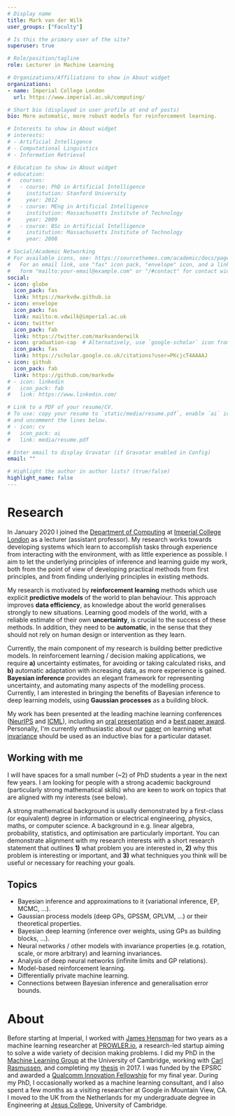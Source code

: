 ```yaml
---
# Display name
title: Mark van der Wilk
user_groups: ["Faculty"]

# Is this the primary user of the site?
superuser: true

# Role/position/tagline
role: Lecturer in Machine Learning

# Organizations/Affiliations to show in About widget
organizations:
- name: Imperial College London
  url: https://www.imperial.ac.uk/computing/

# Short bio (displayed in user profile at end of posts)
bio: More automatic, more robust models for reinforcement learning.

# Interests to show in About widget
# interests:
# - Artificial Intelligence
# - Computational Linguistics
# - Information Retrieval

# Education to show in About widget
# education:
#   courses:
#   - course: PhD in Artificial Intelligence
#     institution: Stanford University
#     year: 2012
#   - course: MEng in Artificial Intelligence
#     institution: Massachusetts Institute of Technology
#     year: 2009
#   - course: BSc in Artificial Intelligence
#     institution: Massachusetts Institute of Technology
#     year: 2008

# Social/Academic Networking
# For available icons, see: https://sourcethemes.com/academic/docs/page-builder/#icons
#   For an email link, use "fas" icon pack, "envelope" icon, and a link in the
#   form "mailto:your-email@example.com" or "/#contact" for contact widget.
social:
- icon: globe
  icon_pack: fas
  link: https://markvdw.github.io
- icon: envelope
  icon_pack: fas
  link: mailto:m.vdwilk@imperial.ac.uk
- icon: twitter
  icon_pack: fab
  link: https://twitter.com/markvanderwilk
- icon: graduation-cap  # Alternatively, use `google-scholar` icon from `ai` icon pack
  icon_pack: fas
  link: https://scholar.google.co.uk/citations?user=PKcjcT4AAAAJ
- icon: github
  icon_pack: fab
  link: https://github.com/markvdw
# - icon: linkedin
#   icon_pack: fab
#   link: https://www.linkedin.com/

# Link to a PDF of your resume/CV.
# To use: copy your resume to `static/media/resume.pdf`, enable `ai` icons in `params.toml`, 
# and uncomment the lines below.
# - icon: cv
#   icon_pack: ai
#   link: media/resume.pdf

# Enter email to display Gravatar (if Gravatar enabled in Config)
email: ""

# Highlight the author in author lists? (true/false)
highlight_name: false
---
```


# Research

In January 2020 I joined the [Department of Computing](https://www.imperial.ac.uk/computing) at [Imperial College London](http://www.imperial.ac.uk) as a lecturer (assistant professor). My research works towards developing systems which learn to accomplish tasks through experience from interacting with the environment, with as little experience as possible. I aim to let the underlying principles of inference and learning guide my work, both from the point of view of developing practical methods from first principles, and from finding underlying principles in existing methods.

My research is motivated by **reinforcement learning** methods which use explicit **predictive models** of the world to plan behaviour. This approach improves **data efficiency**, as knowledge about the world generalises strongly to new situations. Learning good models of the world, with a reliable estimate of their own **uncertainty**, is crucial to the success of these methods. In addition, they need to be **automatic**, in the sense that they should not rely on human design or intervention as they learn.

Currently, the main component of my research is building better predictive models. In reinforcement learning / decision making applications, we require **a)** uncertainty estimates, for avoiding or taking calculated risks, and **b)** automatic adaptation with increasing data, as more experience is gained. **Bayesian inference** provides an elegant framework for representing uncertainty, and automating many aspects of the modelling process.
Currently, I am interested in bringing the benefits of Bayesian inference to deep learning models, using **Gaussian processes** as a building block.

My work has been presented at the leading machine learning conferences ([NeurIPS](http://neurips.cc) and [ICML](http://icml.cc)), including an [oral presentation](https://papers.nips.cc/paper/6877-convolutional-gaussian-processes) and a [best paper award](http://proceedings.mlr.press/v97/burt19a.html). Personally, I'm currently enthusiastic about our [paper](https://papers.nips.cc/paper/8199-learning-invariances-using-the-marginal-likelihood) on learning what [invariance](https://twitter.com/markvanderwilk/status/1030372400322543618) should be used as an inductive bias for a particular dataset.


## Working with me
I will have spaces for a small number (~2) of PhD students a year in the next few years. I am looking for people with a strong academic background (particularly strong mathematical skills) who are keen to work on topics that are aligned with my interests (see below).

A strong mathematical background is usually demonstrated by a first-class (or equivalent) degree in information or electrical engineering, physics, maths, or computer science. A background in e.g. linear algebra, probability, statistics, and optimisation are particularly important. You can demonstrate alignment with my research interests with a short research statement that outlines **1)** what problem you are interested in, **2)** why this problem is interesting or important, and **3)** what techniques you think will be useful or necessary for reaching your goals.

## Topics
- Bayesian inference and approximations to it (variational inference, EP, MCMC, ...).
- Gaussian process models (deep GPs, GPSSM, GPLVM, ...) or their theoretical properties.
- Bayesian deep learning (inference over weights, using GPs as building blocks, ...).
- Neural networks / other models with invariance properties (e.g. rotation, scale, or more arbitrary) and learning invariances.
- Analysis of deep neural networks (infinite limits and GP relations).
- Model-based reinforcement learning.
- Differentially private machine learning.
- Connections between Bayesian inference and generalisation error bounds.


# About


Before starting at Imperial, I worked with [James Hensman](https://twitter.com/jameshensman) for two years as a machine learning researcher at [PROWLER.io](https://www.prowler.io), a research-led startup aiming to solve a wide variety of decision making problems. I did my PhD in the [Machine Learning Group](http://mlg.eng.cam.ac.uk) at the University of Cambridge, working with [Carl Rasmussen](http://mlg.eng.cam.ac.uk/carl/), and completing my [thesis](vanderwilk-thesis.pdf) in 2017. I was funded by the EPSRC and awarded a [Qualcomm Innovation Fellowship](https://www.qualcomm.com/invention/research/university-relations/innovation-fellowship) for my final year.
During my PhD, I occasionally worked as a machine learning consultant, and I also spent a few months as a visiting researcher at Google in Mountain View, CA. I moved to the UK from the Netherlands for my undergraduate degree in Engineering at [Jesus College](https://www.jesus.cam.ac.uk), University of Cambridge.

<!-- # {{< icon name="download" pack="fas" >}} Download my {{< staticref "media/demo_resume.pdf" "newtab" >}}resumé{{< /staticref >}}. -->
